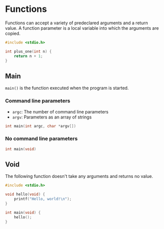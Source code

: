# Functions

Functions can accept a variety of predeclared arguments and a return value.
A function parameter is a local variable into which the arguments are copied.

<!-- Example {{{ -->
```c
#include <stdio.h>

int plus_one(int n) {
    return n + 1;
}
```
<!-- }}} -->

## Main

`main()` is the function executed when the program is started.

### Command line parameters

- `argc`: The number of command line parameters
- `argv`: Parameters as an array of strings

```c
int main(int argc, char *argv[])
```

### No command line parameters

```c
int main(void)
```

## Void

The following function doesn't take any arguments and returns no value.
```c
#include <stdio.h>

void hello(void) {
    printf("Hello, world!\n");
}

int main(void) {
    hello();
}
```
